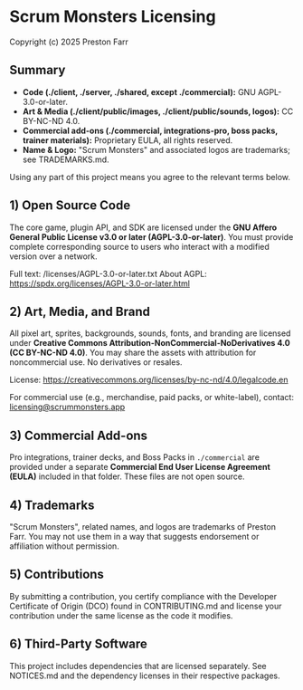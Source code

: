 # Scrum Monsters Licensing

Copyright (c) 2025 Preston Farr

## Summary
- **Code (./client, ./server, ./shared, except ./commercial):** GNU AGPL-3.0-or-later.
- **Art & Media (./client/public/images, ./client/public/sounds, logos):** CC BY-NC-ND 4.0.
- **Commercial add-ons (./commercial, integrations-pro, boss packs, trainer materials):** Proprietary EULA, all rights reserved.
- **Name & Logo:** "Scrum Monsters" and associated logos are trademarks; see TRADEMARKS.md.

Using any part of this project means you agree to the relevant terms below.

## 1) Open Source Code
The core game, plugin API, and SDK are licensed under the
**GNU Affero General Public License v3.0 or later (AGPL-3.0-or-later)**.
You must provide complete corresponding source to users who interact with a
modified version over a network.

Full text: /licenses/AGPL-3.0-or-later.txt
About AGPL: https://spdx.org/licenses/AGPL-3.0-or-later.html

## 2) Art, Media, and Brand
All pixel art, sprites, backgrounds, sounds, fonts, and branding are licensed under
**Creative Commons Attribution-NonCommercial-NoDerivatives 4.0 (CC BY-NC-ND 4.0)**.
You may share the assets with attribution for noncommercial use. No derivatives or resales.

License: https://creativecommons.org/licenses/by-nc-nd/4.0/legalcode.en

For commercial use (e.g., merchandise, paid packs, or white-label), contact:
licensing@scrummonsters.app

## 3) Commercial Add-ons
Pro integrations, trainer decks, and Boss Packs in `./commercial` are provided under a
separate **Commercial End User License Agreement (EULA)** included in that folder.
These files are not open source.

## 4) Trademarks
"Scrum Monsters", related names, and logos are trademarks of Preston Farr.
You may not use them in a way that suggests endorsement or affiliation without permission.

## 5) Contributions
By submitting a contribution, you certify compliance with the Developer Certificate of Origin (DCO)
found in CONTRIBUTING.md and license your contribution under the same license as the code it modifies.

## 6) Third-Party Software
This project includes dependencies that are licensed separately. See NOTICES.md
and the dependency licenses in their respective packages.